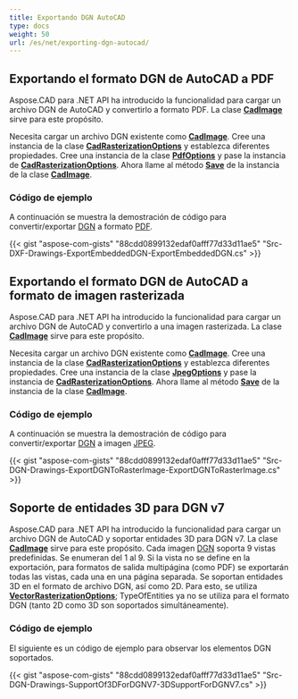 ```yaml
---
title: Exportando DGN AutoCAD
type: docs
weight: 50
url: /es/net/exporting-dgn-autocad/
---
```


## **Exportando el formato DGN de AutoCAD a PDF**

Aspose.CAD para .NET API ha introducido la funcionalidad para cargar un archivo DGN de AutoCAD y convertirlo a formato PDF. La clase [**CadImage**](https://reference.aspose.com/cad/net/aspose.cad.fileformats.cad/cadimage) sirve para este propósito.

Necesita cargar un archivo DGN existente como [**CadImage**](https://reference.aspose.com/cad/net/aspose.cad.fileformats.cad/cadimage). Cree una instancia de la clase [**CadRasterizationOptions**](https://reference.aspose.com/cad/net/aspose.cad.imageoptions/cadrasterizationoptions) y establezca diferentes propiedades. Cree una instancia de la clase [**PdfOptions**](https://reference.aspose.com/cad/net/aspose.cad.imageoptions/pdfoptions) y pase la instancia de [**CadRasterizationOptions**](https://reference.aspose.com/cad/net/aspose.cad.imageoptions/cadrasterizationoptions). Ahora llame al método [**Save**](https://reference.aspose.com/cad/net/aspose.cad/image/methods/save/index) de la instancia de la clase [**CadImage**](https://reference.aspose.com/cad/net/aspose.cad.fileformats.cad/cadimage).

### Código de ejemplo

A continuación se muestra la demostración de código para convertir/exportar [DGN](https://docs.fileformat.com/cad/dgn/) a formato [PDF](https://docs.fileformat.com/pdf/).

{{< gist "aspose-com-gists" "88cdd0899132edaf0afff77d33d11ae5" "Src-DXF-Drawings-ExportEmbeddedDGN-ExportEmbeddedDGN.cs" >}}

## **Exportando el formato DGN de AutoCAD a formato de imagen rasterizada**

Aspose.CAD para .NET API ha introducido la funcionalidad para cargar un archivo DGN de AutoCAD y convertirlo a una imagen rasterizada. La clase [**CadImage**](https://reference.aspose.com/cad/net/aspose.cad.fileformats.cad/cadimage) sirve para este propósito.

Necesita cargar un archivo DGN existente como [**CadImage**](https://reference.aspose.com/cad/net/aspose.cad.fileformats.cad/cadimage). Cree una instancia de la clase [**CadRasterizationOptions**](https://reference.aspose.com/cad/net/aspose.cad.imageoptions/cadrasterizationoptions) y establezca diferentes propiedades. Cree una instancia de la clase [**JpegOptions**](https://reference.aspose.com/cad/net/aspose.cad.imageoptions/jpegoptions) y pase la instancia de [**CadRasterizationOptions**](https://reference.aspose.com/cad/net/aspose.cad.imageoptions/cadrasterizationoptions). Ahora llame al método [**Save**](https://reference.aspose.com/cad/net/aspose.cad/image/methods/save/index) de la instancia de la clase [**CadImage**](https://reference.aspose.com/cad/net/aspose.cad.fileformats.cad/cadimage).

### Código de ejemplo

A continuación se muestra la demostración de código para convertir/exportar [DGN](https://docs.fileformat.com/cad/dgn/) a imagen [JPEG](https://docs.fileformat.com/image/jpeg/).

{{< gist "aspose-com-gists" "88cdd0899132edaf0afff77d33d11ae5" "Src-DGN-Drawings-ExportDGNToRasterImage-ExportDGNToRasterImage.cs" >}}

## **Soporte de entidades 3D para DGN v7**

Aspose.CAD para .NET API ha introducido la funcionalidad para cargar un archivo DGN de AutoCAD y soportar entidades 3D para DGN v7. La clase [**CadImage**](https://reference.aspose.com/cad/net/aspose.cad.fileformats.cad/cadimage) sirve para este propósito. Cada imagen [DGN](https://docs.fileformat.com/cad/dgn/) soporta 9 vistas predefinidas. Se enumeran del 1 al 9. Si la vista no se define en la exportación, para formatos de salida multipágina (como PDF) se exportarán todas las vistas, cada una en una página separada. Se soportan entidades 3D en el formato de archivo DGN, así como 2D. Para esto, se utiliza [**VectorRasterizationOptions**](https://reference.aspose.com/cad/net/aspose.cad.imageoptions/vectorrasterizationoptions); TypeOfEntities ya no se utiliza para el formato DGN (tanto 2D como 3D son soportados simultáneamente).

### Código de ejemplo

El siguiente es un código de ejemplo para observar los elementos DGN soportados.

{{< gist "aspose-com-gists" "88cdd0899132edaf0afff77d33d11ae5" "Src-DGN-Drawings-SupportOf3DForDGNV7-3DSupportForDGNV7.cs" >}}

